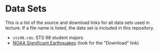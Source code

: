 
# Data Sets

This is a list of the source and download links for all data sets used in
lecture. If a file name is listed, the data set is included in this repository.

* `sts98.rds`: STS 98 student majors
* [NOAA Significant Earthquakes][quakes] (look for the "Download" link)

[quakes]: http://www.ngdc.noaa.gov/nndc/struts/form?t=101650&s=1&d=1

